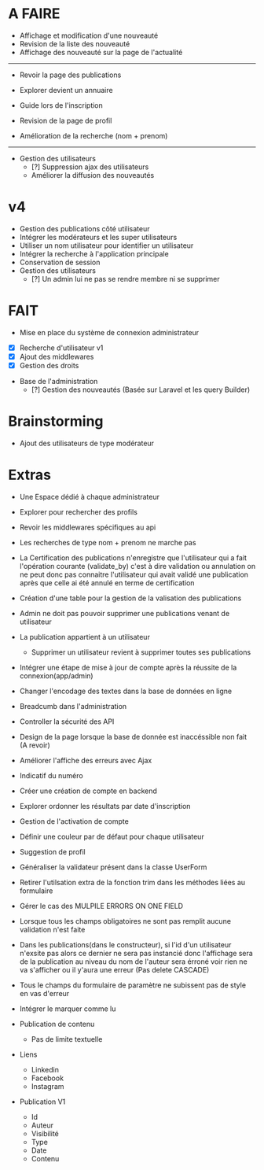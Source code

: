 # A FAIRE

- Affichage et modification d'une nouveauté
- Revision de la liste des nouveauté
- Affichage des nouveauté sur la page de l'actualité
----
- Revoir la page des publications

- Explorer devient un annuaire

- Guide lors de l'inscription

- Revision de la page de profil

- Amélioration de la recherche (nom + prenom)

----
- Gestion des utilisateurs
  - [?] Suppression ajax des utilisateurs
  - Améliorer la diffusion des nouveautés

# v4
- Gestion des publications côté utilisateur
- Intégrer les modérateurs et les super utilisateurs
- Utiliser un nom utilisateur pour identifier un utilisateur
- Intégrer la recherche à l'application principale
- Conservation de session
- Gestion des utilisateurs
  - [?] Un admin lui ne pas se rendre membre ni se supprimer

# FAIT
- Mise en place du système de connexion administrateur
- [x] Recherche d'utilisateur v1
- [x] Ajout des middlewares
- [x] Gestion des droits
- Base de l'administration
  - [?] Gestion des nouveautés (Basée sur Laravel et les query Builder)


# Brainstorming
- Ajout des utilisateurs de type modérateur


# Extras
- Une Espace dédié à chaque administrateur
- Explorer pour rechercher des profils
- Revoir les middlewares spécifiques au api
- Les recherches de type nom + prenom ne marche pas
- La Certification des publications n'enregistre que l'utilisateur qui a fait l'opération courante (validate_by) c'est à dire validation ou annulation on ne peut donc pas connaitre l'utilisateur qui avait validé une publication après que celle ai été annulé en terme de certification
- Création d'une table pour la gestion de la valisation des publications
- Admin ne doit pas pouvoir supprimer une publications venant de utilisateur
- La publication appartient à un utilisateur
  - Supprimer un utilisateur revient à supprimer toutes ses publications
- Intégrer une étape de mise à jour de compte après la réussite de la connexion(app/admin)
- Changer l'encodage des textes dans la base de données en ligne
- Breadcumb dans l'administration
- Controller la sécurité des API
- Design de la page lorsque la base de donnée est inaccéssible non fait (A revoir)
- Améliorer l'affiche des erreurs avec Ajax
- Indicatif du numéro
- Créer une création de compte en backend
- Explorer ordonner les résultats par date d'inscription
- Gestion de l'activation de compte
- Définir une couleur par de défaut pour chaque utilisateur
- Suggestion de profil
- Généraliser la validateur présent dans la classe UserForm
- Retirer l'utilsation extra de la fonction trim dans les méthodes liées au formulaire
- Gérer le cas des MULPILE ERRORS ON ONE FIELD
- Lorsque tous les champs obligatoires ne sont pas remplit aucune validation n'est faite
- Dans les publications(dans le constructeur), si l'id d'un utilisateur n'exsite pas alors ce dernier ne sera pas instancié donc l'affichage sera de la publication au niveau du nom de l'auteur sera érroné voir rien ne va s'afficher ou il y'aura une erreur (Pas delete CASCADE)
- Tous le champs du formulaire de paramètre ne subissent pas de style en vas d'erreur
- Intégrer le marquer comme lu
- Publication de contenu
  - Pas de limite textuelle

- Liens
  - Linkedin
  - Facebook
  - Instagram

- Publication V1
  - Id
  - Auteur
  - Visibilité
  - Type
  - Date
  - Contenu
